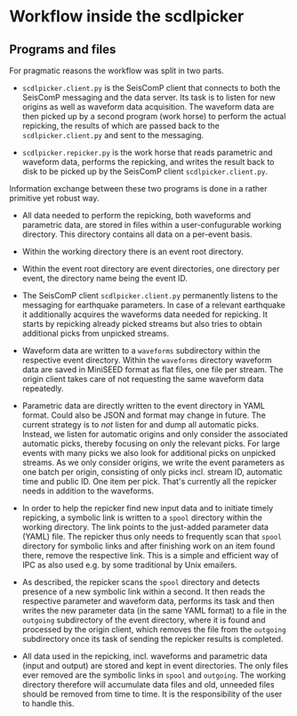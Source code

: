 # Workflow inside the scdlpicker

## Programs and files

For pragmatic reasons the workflow was split in two parts.

* `scdlpicker.client.py` is the SeisComP client that connects to both
  the SeisComP messaging and the data server. Its task is to listen
  for new origins as well as waveform data acquisition. The waveform
  data are then picked up by a second program (work horse) to perform
  the actual repicking, the results of which are passed back to the
  `scdlpicker.client.py` and sent to the messaging.

* `scdlpicker.repicker.py` is the work horse that reads parametric and
  waveform data, performs the repicking, and writes the result back
  to disk to be picked up by the SeisComP client `scdlpicker.client.py`.

Information exchange between these two programs is done in a rather
primitive yet robust way.

* All data needed to perform the repicking, both waveforms and
  parametric data, are stored in files within a user-confugurable
  working directory. This directory contains all data on a per-event
  basis.

* Within the working directory there is an event root directory.

* Within the event root directory are event directories, one
  directory per event, the directory name being the event ID.

* The SeisComP client `scdlpicker.client.py` permanently listens to the
  messaging for earthquake parameters. In case of a relevant earthquake
  it additionally acquires the waveforms data needed for repicking.
  It starts by repicking already picked streams but also tries to
  obtain additional picks from unpicked streams.

* Waveform data are written to a `waveforms` subdirectory within the
  respective event directory. Within the `waveforms` directory
  waveform data are saved in MiniSEED format as flat files, one file
  per stream. The origin client takes care of not requesting the
  same waveform data repeatedly.

* Parametric data are directly written to the event directory in
  YAML format. Could also be JSON and format may change in future.
  The current strategy is to *not* listen for and dump all automatic
  picks. Instead, we listen for automatic origins and only consider
  the associated automatic picks, thereby focusing on only the
  relevant picks. For large events with many picks we also look for
  additional picks on unpicked streams. As we only consider origins,
  we write the event parameters as one batch per origin, consisting
  of only picks incl. stream ID, automatic time and public ID. One
  item per pick. That's currently all the repicker needs in addition
  to the waveforms.

* In order to help the repicker find new input data and to initiate
  timely repicking, a symbolic link is written to a `spool` directory
  within the working directory. The link points to the just-added
  parameter data (YAML) file. The repicker thus only needs to
  frequently scan that `spool` directory for symbolic links and after
  finishing work on an item found there, remove the respective link.
  This is a simple and efficient way of IPC as also used e.g. by some
  traditional by Unix emailers.

* As described, the repicker scans the `spool` directory and detects
  presence of a new symbolic link within a second. It then reads the
  respective parameter and waveform data, performs its task and then
  writes the new parameter data (in the same YAML format) to a
  file in the `outgoing` subdirectory of the event directory, where it
  is found and processed by the origin client, which removes the file
  from the `outgoing` subdirectory once its task of sending the
  repicker results is completed.

* All data used in the repicking, incl. waveforms and parametric data
  (input and output) are stored and kept in event directories. The
  only files ever removed are the symbolic links in `spool` and
  `outgoing`. The working directory therefore will accumulate data
  files and old, unneeded files should be removed from time to time.
  It is the responsibility of the user to handle this.
